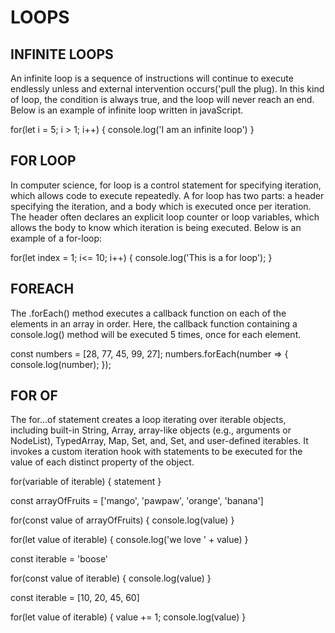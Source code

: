 # LOOPS

## INFINITE LOOPS
An infinite loop is a sequence of instructions will continue to execute endlessly unless and external intervention occurs('pull the plug). In this kind of loop, the condition is always true, and the loop will never reach an end. Below is an example of infinite loop written in javaScript.

for(let i = 5; i > 1; i++) {
  console.log('I am an infinite loop')
}

## FOR LOOP
In computer science, for loop is a control statement for specifying iteration, which allows code to execute repeatedly. A for loop has two parts: a header specifying the iteration, and a body which is executed once per iteration. The header often declares an explicit loop counter or loop variables, which allows the body to know which iteration is being executed.
Below is an example of a for-loop:

for(let index = 1; i<= 10; i++) {
  console.log('This is a for loop');
}

## FOREACH
The .forEach() method executes a callback function on each of the elements in an array in order. Here, the callback function containing a console.log() method will be executed 5 times, once for each element.

const numbers = [28, 77, 45, 99, 27];
numbers.forEach(number => {
console.log(number);
});

## FOR OF
The for...of statement creates a loop iterating over iterable objects, including built-in String, Array, array-like objects (e.g., arguments or NodeList), TypedArray, Map, Set, and, Set, and user-defined iterables. It invokes a custom iteration hook with statements to be executed for the value of each distinct property of the object.

for(variable of iterable) {
  statement
}

const arrayOfFruits = ['mango', 'pawpaw', 'orange', 'banana']

for(const value of arrayOfFruits) {
  console.log(value)
}

for(let value of iterable) {
  console.log('we love ' + value)
}

const iterable = 'boose'

for(const value of iterable) {
  console.log(value)
}

const iterable = [10, 20, 45, 60]

for(let value of iterable) {
  value += 1;
  console.log(value)
}


